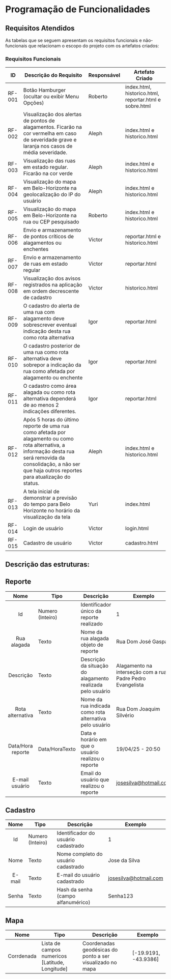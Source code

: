 # Programação de Funcionalidades

## Requisitos Atendidos

As tabelas que se seguem apresentam os requisitos funcionais e não-funcionais que relacionam o escopo do projeto com os artefatos criados:

### Requisitos Funcionais

|ID    | Descrição do Requisito | Responsável | Artefato Criado |
|------|------------------------|------------|-----------------|
|RF-001| Botão Hamburger (ocultar ou exibir Menu Opções) | Roberto | index.html, historico.html, reportar.html e sobre.html |
|RF-002| Visualização dos alertas de pontos de alagamentos. Ficarão na cor vermelha em caso de severidade grave e laranja nos casos de média severidade. | Aleph | index.html e historico.html |
|RF-003| Visualização das ruas em estado regular. Ficarão na cor verde | Aleph | index.html e historico.html |
|RF-004| Visualização do mapa em Belo-Horizonte na geolocalização do IP do usuário | Aleph | index.html e historico.html |
|RF-005| Visualização do mapa em Belo-Horizonte na rua ou CEP pesquisado | Roberto | index.html e historico.html |
|RF-006| Envio e armazenamento de pontos críticos de alagamentos ou enchentes | Victor | reportar.html e historico.html |
|RF-007| Envio e armazenamento de ruas em estado regular | Victor | reportar.html |
|RF-008| Visualização dos avisos registrados na aplicação em ordem decrescente de cadastro | Victor | historico.html |
|RF-009| O cadastro do alerta de uma rua com alagamento deve sobrescrever eventual indicação desta rua como rota alternativa | Igor | reportar.html |
|RF-010| O cadastro posterior de uma rua como rota alternativa deve sobrepor a indicação da rua como afetada por alagamento ou enchente | Igor | reportar.html |
|RF-011| O cadastro como área alagada ou como rota alternativa dependerá de ao menos 2 indicações diferentes. | Igor | reportar.html |
|RF-012| Após 5 horas do último reporte de uma rua como afetada por alagamento ou como rota alternativa, a informação desta rua será removida da consolidação, a não ser que haja outros reportes para atualização do status. | Aleph | index.html e historico.html |
|RF-013| A tela inicial de demonstrar a previsão do tempo para Belo Horizonte no horário da visualização da tela | Yuri | index.html |
|RF-014| Login de usuário | Victor | login.html |
|RF-015| Cadastro de usuário | Victor | cadastro.html |


## Descrição das estruturas:

## Reporte
|  **Nome**      | **Tipo**          | **Descrição**                             | **Exemplo**                                    |
|:--------------:|-------------------|-------------------------------------------|------------------------------------------------|
|   Id           | Numero (Inteiro)  | Identificador único da reporte realizado           | 1                                              |
| Rua alagada        | Texto             | Nome da rua alagada objeto de reporte                      | Rua Dom José Gaspar                                    |
| Descrição       | Texto             | Descrição da situação do alagamento realizada pelo usuário                       | Alagamento na interseção com a rua Padre Pedro Evangelista                            |
| Rota alternativa  | Texto  | Nome da rua indicada como rota alternativa pelo usuário | Rua Dom Joaquim Silvério                  |
| Data/Hora reporte  | Data/HoraTexto  | Data e horário em que o usuário realizou o reporte | 19/04/25 - 20:50                  |
| E-mail usuário  | Texto  | Email do usuário que realizou o reporte | josesilva@hotmail.com                  |

## Cadastro
|  **Nome**      | **Tipo**          | **Descrição**                             | **Exemplo**                                    |
|:--------------:|-------------------|-------------------------------------------|------------------------------------------------|
|   Id           | Numero (Inteiro)  | Identificador do usuário cadastrado           | 1                                              |
| Nome       | Texto             | Nome completo do usuário cadastrado                      | Jose da Silva                                    |
| E-mail       | Texto             | E-mail do usuário cadastrado                       | josesilva@hotmail.com
| Senha  | Texto | Hash da senha (campo alfanumérico) | Senha123                  |

## Mapa
|  **Nome**      | **Tipo**          | **Descrição**                             | **Exemplo**                                    |
|:--------------:|-------------------|-------------------------------------------|------------------------------------------------|
|   Corrdenada           | Lista de campos numericos [Latitude, Longitude]  | Coordenadas geodésicas do ponto a ser visualizado no mapa           | [-19.9191, -43.9386]                                              |
